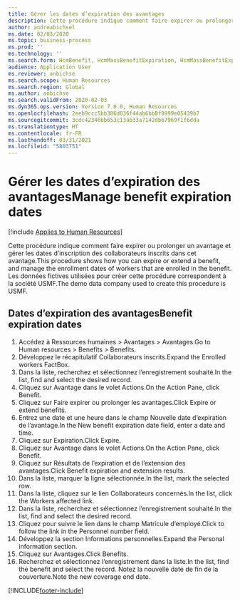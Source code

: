 ```yaml
---
title: Gérer les dates d’expiration des avantages
description: Cette procédure indique comment faire expirer ou prolonger un avantage et gérer les dates d’inscription des collaborateurs inscrits dans cet avantage.
author: andreabichsel
ms.date: 02/03/2020
ms.topic: business-process
ms.prod: ''
ms.technology: ''
ms.search.form: HcmBenefit, HcmMassBenefitExpiration, HcmMassBenefitExpirationResults, HcmWorker, HcmWorkerEnrollment, BenefitWorkspace, HcmBenefitSummaryPart
audience: Application User
ms.reviewer: anbichse
ms.search.scope: Human Resources
ms.search.region: Global
ms.author: anbichse
ms.search.validFrom: 2020-02-03
ms.dyn365.ops.version: Version 7.0.0, Human Resources
ms.openlocfilehash: 2eeb9ccc5bb386d036f44ab6bb8f0999e05439b7
ms.sourcegitcommit: 3cdc42346bb653c13ab33a7142dbb7969f1f6dda
ms.translationtype: HT
ms.contentlocale: fr-FR
ms.lasthandoff: 03/31/2021
ms.locfileid: "5803751"
---
```

# <a name="manage-benefit-expiration-dates"></a><span data-ttu-id="b3e73-103">Gérer les dates d’expiration des avantages</span><span class="sxs-lookup"><span data-stu-id="b3e73-103">Manage benefit expiration dates</span></span>

[!include [Applies to Human Resources](../includes/applies-to-hr.md)]

<span data-ttu-id="b3e73-104">Cette procédure indique comment faire expirer ou prolonger un avantage et gérer les dates d’inscription des collaborateurs inscrits dans cet avantage.</span><span class="sxs-lookup"><span data-stu-id="b3e73-104">This procedure shows how you can expire or extend a benefit, and manage the enrollment dates of workers that are enrolled in the benefit.</span></span> <span data-ttu-id="b3e73-105">Les données fictives utilisées pour créer cette procédure correspondent à la société USMF.</span><span class="sxs-lookup"><span data-stu-id="b3e73-105">The demo data company used to create this procedure is USMF.</span></span>

## <a name="benefit-expiration-dates"></a><span data-ttu-id="b3e73-106">Dates d’expiration des avantages</span><span class="sxs-lookup"><span data-stu-id="b3e73-106">Benefit expiration dates</span></span>

1. <span data-ttu-id="b3e73-107">Accédez à Ressources humaines > Avantages > Avantages.</span><span class="sxs-lookup"><span data-stu-id="b3e73-107">Go to Human resources > Benefits > Benefits.</span></span>
2. <span data-ttu-id="b3e73-108">Développez le récapitulatif Collaborateurs inscrits.</span><span class="sxs-lookup"><span data-stu-id="b3e73-108">Expand the Enrolled workers FactBox.</span></span>
3. <span data-ttu-id="b3e73-109">Dans la liste, recherchez et sélectionnez l’enregistrement souhaité.</span><span class="sxs-lookup"><span data-stu-id="b3e73-109">In the list, find and select the desired record.</span></span>
4. <span data-ttu-id="b3e73-110">Cliquez sur Avantage dans le volet Actions.</span><span class="sxs-lookup"><span data-stu-id="b3e73-110">On the Action Pane, click Benefit.</span></span>
5. <span data-ttu-id="b3e73-111">Cliquez sur Faire expirer ou prolonger les avantages.</span><span class="sxs-lookup"><span data-stu-id="b3e73-111">Click Expire or extend benefits.</span></span>
6. <span data-ttu-id="b3e73-112">Entrez une date et une heure dans le champ Nouvelle date d’expiration de l’avantage.</span><span class="sxs-lookup"><span data-stu-id="b3e73-112">In the New benefit expiration date field, enter a date and time.</span></span>
7. <span data-ttu-id="b3e73-113">Cliquez sur Expiration.</span><span class="sxs-lookup"><span data-stu-id="b3e73-113">Click Expire.</span></span>
8. <span data-ttu-id="b3e73-114">Cliquez sur Avantage dans le volet Actions.</span><span class="sxs-lookup"><span data-stu-id="b3e73-114">On the Action Pane, click Benefit.</span></span>
9. <span data-ttu-id="b3e73-115">Cliquez sur Résultats de l’expiration et de l’extension des avantages.</span><span class="sxs-lookup"><span data-stu-id="b3e73-115">Click Benefit expiration and extension results.</span></span>
10. <span data-ttu-id="b3e73-116">Dans la liste, marquer la ligne sélectionnée.</span><span class="sxs-lookup"><span data-stu-id="b3e73-116">In the list, mark the selected row.</span></span>
11. <span data-ttu-id="b3e73-117">Dans la liste, cliquez sur le lien Collaborateurs concernés.</span><span class="sxs-lookup"><span data-stu-id="b3e73-117">In the list, click the Workers affected link.</span></span>
12. <span data-ttu-id="b3e73-118">Dans la liste, recherchez et sélectionnez l’enregistrement souhaité.</span><span class="sxs-lookup"><span data-stu-id="b3e73-118">In the list, find and select the desired record.</span></span>
13. <span data-ttu-id="b3e73-119">Cliquez pour suivre le lien dans le champ Matricule d’employé.</span><span class="sxs-lookup"><span data-stu-id="b3e73-119">Click to follow the link in the Personnel number field.</span></span>
14. <span data-ttu-id="b3e73-120">Développez la section Informations personnelles.</span><span class="sxs-lookup"><span data-stu-id="b3e73-120">Expand the Personal information section.</span></span>
15. <span data-ttu-id="b3e73-121">Cliquez sur Avantages.</span><span class="sxs-lookup"><span data-stu-id="b3e73-121">Click Benefits.</span></span>
16. <span data-ttu-id="b3e73-122">Recherchez et sélectionnez l’enregistrement dans la liste.</span><span class="sxs-lookup"><span data-stu-id="b3e73-122">In the list, find the benefit and select the record.</span></span> <span data-ttu-id="b3e73-123">Notez la nouvelle date de fin de la couverture.</span><span class="sxs-lookup"><span data-stu-id="b3e73-123">Note the new coverage end date.</span></span>



[!INCLUDE[footer-include](../includes/footer-banner.md)]